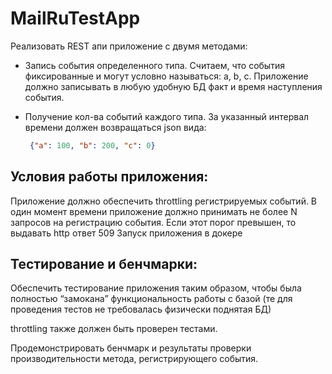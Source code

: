 # MailRuTestApp

Реализовать REST апи приложение с двумя методами:

* Запись события определенного типа. Считаем, что события фиксированные и могут условно называться: a, b, c. Приложение должно записывать в любую удобную БД факт и время наступления события.

* Получение кол-ва событий каждого типа. За указанный интервал времени должен возвращаться json вида:
  ```json
   {"a": 100, "b": 200, "c": 0}
  ```

 
## Условия работы приложения:

Приложение должно обеспечить throttling регистрируемых событий.
В один момент времени приложение должно принимать не более N запросов на регистрацию события. Если этот порог превышен, то 	выдавать http ответ 509
Запуск приложения в докере
 
## Тестирование и бенчмарки:

Обеспечить тестирование приложения таким образом, чтобы была полностью “замокана” функциональность работы с базой (те для проведения тестов не требовалась физически поднятая БД)

throttling также должен быть проверен тестами.

Продемонстрировать бенчмарк и результаты проверки производительности метода, регистрирующего события.
